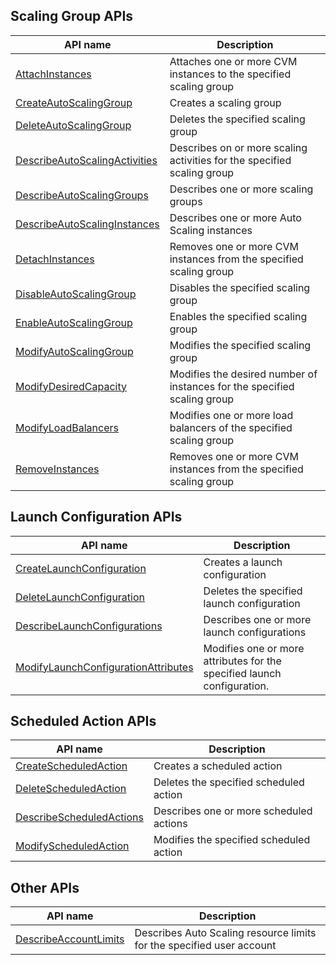 ## Scaling Group APIs

| API name | Description |
|---------|---------|
| [AttachInstances](/document/api/377/31017) | Attaches one or more CVM instances to the specified scaling group |
| [CreateAutoScalingGroup](/document/api/377/31016) | Creates a scaling group |
| [DeleteAutoScalingGroup](/document/api/377/31015) | Deletes the specified scaling group |
| [DescribeAutoScalingActivities](/document/api/377/31014) | Describes on or more scaling activities for the specified scaling group |
| [DescribeAutoScalingGroups](/document/api/377/31013) | Describes one or more scaling groups |
| [DescribeAutoScalingInstances](/document/api/377/31012) | Describes one or more Auto Scaling instances |
| [DetachInstances](/document/api/377/31011) | Removes one or more CVM instances from the specified scaling group |
| [DisableAutoScalingGroup](/document/api/377/31010) | Disables the specified scaling group |
| [EnableAutoScalingGroup](/document/api/377/31009) | Enables the specified scaling group |
| [ModifyAutoScalingGroup](/document/api/377/31008) | Modifies the specified scaling group |
| [ModifyDesiredCapacity](/document/api/377/31007) | Modifies the desired number of instances for the specified scaling group |
| [ModifyLoadBalancers](/document/api/377/31006) | Modifies one or more load balancers of the specified scaling group |
| [RemoveInstances](/document/api/377/31005) | Removes one or more CVM instances from the specified scaling group |

## Launch Configuration APIs

| API name | Description |
|---------|---------|
| [CreateLaunchConfiguration](/document/api/377/31001) | Creates a launch configuration |
| [DeleteLaunchConfiguration](/document/api/377/31000) | Deletes the specified launch configuration |
| [DescribeLaunchConfigurations](/document/api/377/30999) | Describes one or more launch configurations |
| [ModifyLaunchConfigurationAttributes](/document/api/377/30998) | Modifies one or more attributes for the specified launch configuration.|

## Scheduled Action APIs

| API name | Description |
|---------|---------|
| [CreateScheduledAction](/document/api/377/30996) | Creates a scheduled action |
| [DeleteScheduledAction](/document/api/377/30995) | Deletes the specified scheduled action |
| [DescribeScheduledActions](/document/api/377/30994) | Describes one or more scheduled actions |
| [ModifyScheduledAction](/document/api/377/30993) | Modifies the specified scheduled action |

## Other APIs

| API name | Description |
|---------|---------|
| [DescribeAccountLimits](/document/api/377/31003) | Describes Auto Scaling resource limits for the specified user account |
